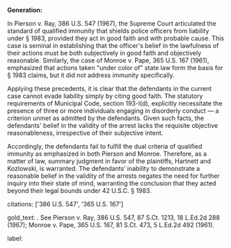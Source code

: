 **Generation:**

In Pierson v. Ray, 386 U.S. 547 (1967), the Supreme Court articulated the standard of qualified immunity that shields police officers from liability under § 1983, provided they act in good faith and with probable cause. This case is seminal in establishing that the officer's belief in the lawfulness of their actions must be both subjectively in good faith and objectively reasonable. Similarly, the case of Monroe v. Pape, 365 U.S. 167 (1961), emphasized that actions taken "under color of" state law form the basis for § 1983 claims, but it did not address immunity specifically.

Applying these precedents, it is clear that the defendants in the current case cannot evade liability simply by citing good faith. The statutory requirements of Municipal Code, section 193-l(d), explicitly necessitate the presence of three or more individuals engaging in disorderly conduct — a criterion unmet as admitted by the defendants. Given such facts, the defendants' belief in the validity of the arrest lacks the requisite objective reasonableness, irrespective of their subjective intent.

Accordingly, the defendants fail to fulfill the dual criteria of qualified immunity as emphasized in both Pierson and Monroe. Therefore, as a matter of law, summary judgment in favor of the plaintiffs, Hartnett and Kozlowski, is warranted. The defendants’ inability to demonstrate a reasonable belief in the validity of the arrests negates the need for further inquiry into their state of mind, warranting the conclusion that they acted beyond their legal bounds under 42 U.S.C. § 1983.

citations: ['386 U.S. 547', '365 U.S. 167']

gold_text: . See Pierson v. Ray, 386 U.S. 547, 87 S.Ct. 1213, 18 L.Ed.2d 288 (1967); Monroe v. Pape, 365 U.S. 167, 81 S.Ct. 473, 5 L.Ed.2d 492 (1961).

label: 